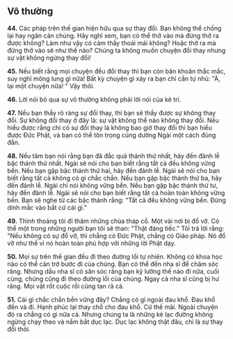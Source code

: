 ## Vô thường 

**44.** Các pháp trên thế gian hiện hữu qua sự thay đổi. Bạn không thể chống lại hay ngăn cản chúng. Hãy nghĩ xem, bạn có thể thở vào mà đừng thở ra được không? Làm như vậy có cảm thấy thoải mái không? Hoặc thở ra mà đừng thở vào sẽ như thế nào? Chúng ta không muốn chuyện đổi thay nhưng sự vật không ngừng thay đổi!

**45.** Nếu biết rằng mọi chuyện đều đổi thay thì bạn còn băn khoăn thắc mắc, suy nghĩ mông lung gì nữa! Bất kỳ chuyện gì xảy ra bạn chỉ cần tự nhủ: "À, lại một chuyện nữa! " Vậy thôi.

**46.** Lời nói bỏ qua sự vô thường không phải lời nói của kẻ trí.

**47.** Nếu bạn thấy rõ ràng sự đổi thay, thì bạn sẽ thấy được sự không thay đổi. Sự không đổi thay ở đây là: sự vật không thể nào không thay đổi. Nếu hiểu được rằng chỉ có sự đổi thay là không bao giờ thay đổi thì bạn hiểu được Đức Phật, và bạn có thể tôn trọng cúng dường Ngài một cách đúng đắn.

**48.** Nếu tâm bạn nói rằng bạn đã đắc quả thánh thứ nhất, hãy đến đảnh lễ bậc thánh thứ nhất. Ngài sẽ nói cho bạn biết rằng tất cả đều không vững bền. Nếu bạn gặp bậc thánh thứ hai, hãy đến đảnh lễ. Ngài sẽ nói cho bạn biết rằng tất cả không có gì chắc chắn. Nếu bạn gặp bậc thánh thứ ba, hãy đến đảnh lễ. Ngài chỉ nói không vững bền. Nếu bạn gặp bậc thánh thứ tư, hãy đến đãnh lễ. Ngài sẽ nói cho bạn biết rằng tất cả hoàn toàn không vững bền. Bạn sẽ nghe từ các bậc thánh rằng: "Tất cả đều không vững bền. Đừng dính mắc vào bất cứ cái gì."

**49.** Thỉnh thoảng tôi đi thăm những chùa tháp cổ. Một vài nơi bị đổ vỡ. Có thể một trong những người bạn tôi sẽ than: "Thật đáng tiếc." Tôi trả lời rằng: "Nếu không có sự đổ vỡ, thì chẳng có Đức Phật, chẳng có Giáo pháp. Nó đổ vỡ như thế vì nó hoàn toàn phù hợp với những lời Phật dạy.

**50.** Mọi sự trên thế gian đều đi theo đường lối tự nhiên. Không có khoa học nào có thể cản trở bước đi của chúng. Bạn có thể đến nha sĩ để chăm sóc răng. Nhưng dầu nha sĩ có săn sóc răng bạn kỹ lưỡng thế nào đi nữa, cuối cùng, chúng cũng đi theo đường lối của chúng. Ngay cả nha sĩ cũng bị hư răng. Mọi vật rốt cuộc rồi cũng tan rã cả.

**51.** Cái gì chắc chắn bền vững đây? Chẳng có gì ngoài đau khổ. Đau khổ đến và đi. Hạnh phúc lại thay chỗ cho đau khổ. Cứ thế mãi. Ngoài chuyện đó ra chẳng có gì nữa cả. Nhưng chúng ta là những kẻ lạc đường không ngừng chạy theo và nắm bắt dục lạc. Dục lạc không thật đâu, chỉ là sự thay đổi thôi.